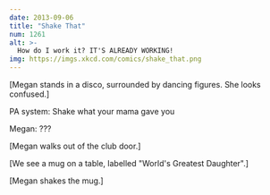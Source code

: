 ```yaml
---
date: 2013-09-06
title: "Shake That"
num: 1261
alt: >-
  How do I work it? IT'S ALREADY WORKING!
img: https://imgs.xkcd.com/comics/shake_that.png
---
```

[Megan stands in a disco, surrounded by dancing figures. She looks confused.]

PA system: Shake what your mama gave you

Megan: ???

[Megan walks out of the club door.]

[We see a mug on a table, labelled "World's Greatest Daughter".]

[Megan shakes the mug.]
